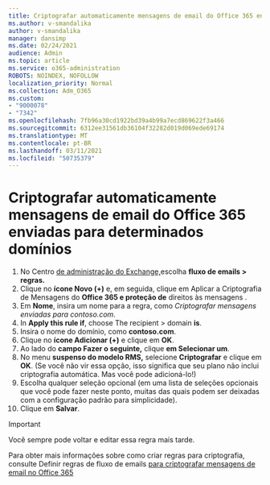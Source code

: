 ```yaml
---
title: Criptografar automaticamente mensagens de email do Office 365 enviadas para determinados domínios
ms.author: v-smandalika
author: v-smandalika
manager: dansimp
ms.date: 02/24/2021
audience: Admin
ms.topic: article
ms.service: o365-administration
ROBOTS: NOINDEX, NOFOLLOW
localization_priority: Normal
ms.collection: Adm_O365
ms.custom:
- "9000078"
- "7342"
ms.openlocfilehash: 7fb96a30cd1922bd39a4b99a7ecd869622f3a466
ms.sourcegitcommit: 6312ee31561db36104f32282d019d069ede69174
ms.translationtype: MT
ms.contentlocale: pt-BR
ms.lasthandoff: 03/11/2021
ms.locfileid: "50735379"
---
```

# <a name="automatically-encrypt-office-365-email-messages-sent-to-certain-domains"></a>Criptografar automaticamente mensagens de email do Office 365 enviadas para determinados domínios

1. No Centro [de administração do Exchange,](https://outlook.office365.com/ecp/)escolha **fluxo de emails > regras.** 
2. Clique no **ícone Novo (+)** e, em seguida, clique em Aplicar a Criptografia de Mensagens do **Office 365 e proteção de** direitos às mensagens .
3. Em **Nome**, insira um nome para a regra, como *Criptografar mensagens enviadas para contoso.com*.
4. In **Apply this rule if**, choose The recipient > domain **is**. 
5. Insira o nome do domínio, como **contoso.com**.
6. Clique no **ícone Adicionar (+)** e clique em **OK**.
7. Ao lado do **campo Fazer o seguinte,** clique **em Selecionar um**. 
8. No menu **suspenso do modelo RMS,** selecione **Criptografar** e clique em **OK**. (Se você não vir essa opção, isso significa que seu plano não inclui criptografia automática. Mas você pode adicioná-lo!)
9. Escolha qualquer seleção opcional (em uma lista de seleções opcionais que você pode fazer neste ponto, muitas das quais podem ser deixadas com a configuração padrão para simplicidade).
10. Clique em **Salvar**.

> [!IMPORTANT]
> Você sempre pode voltar e editar essa regra mais tarde.

Para obter mais informações sobre como criar regras para criptografia, consulte Definir regras de fluxo de emails [para criptografar mensagens de email no Office 365](https://docs.microsoft.com/microsoft-365/compliance/define-mail-flow-rules-to-encrypt-email)